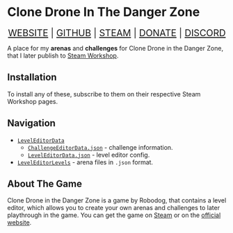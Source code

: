 # Clone Drone In The Danger Zone

<div align="center" style="font-size: 150%;">
<a class="ct_button" href="https://ceterai.github.io/Workshop/CDDZ">WEBSITE</a> | <a class="ct_button" href="https://github.com/Ceterai/cddz-arenas-and-challenges">GITHUB</a> | <a class="ct_button" href="https://steamcommunity.com/id/ceterai/myworkshopfiles/?appid=597170">STEAM</a> | <a class="ct_button" href="https://buymeacoffee.com/ceterai">DONATE</a> | <a class="ct_button" href="https://discord.gg/gGEwZ5vbgr">DISCORD</a>
</div>

A place for my **arenas** and **challenges** for Clone Drone in the Danger Zone, that I later publish to [Steam Workshop](https://steamcommunity.com/id/ceterai/myworkshopfiles/?appid=597170).

## Installation

To install any of these, subscribe to them on their respective Steam Workshop pages.

## Navigation

- [`LevelEditorData`](https://github.com/Ceterai/cddz-arenas-and-challenges/tree/main/LevelEditorData)
  - [`ChallengeEditorData.json`](https://github.com/Ceterai/cddz-arenas-and-challenges/blob/main/LevelEditorData/ChallengeEditorData.json) - challenge information.
  - [`LevelEditorData.json`](https://github.com/Ceterai/cddz-arenas-and-challenges/blob/main/LevelEditorData/LevelEditorData.json) - level editor config.
- [`LevelEditorLevels`](https://github.com/Ceterai/cddz-arenas-and-challenges/tree/main/LevelEditorLevels) - arena files in `.json` format.

## About The Game

Clone Drone in the Danger Zone is a game by Robodog, that contains a level editor, which allows you to create your own arenas and challenges to later playthrough in the game.
You can get the game on [Steam](https://store.steampowered.com/app/597170) or on the [official website](https://clonedroneinthedangerzone.com/).
